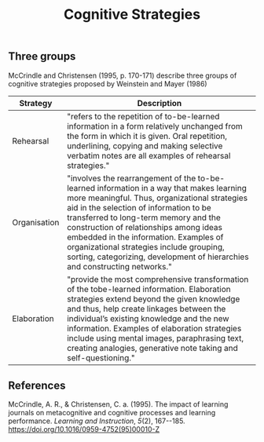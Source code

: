 ﻿---
backlinks:
- title: Learning Journal
  url: /memex/sense/Teaching/learning-journal.html
- title: 'Teaching '
  url: /memex/sense/Teaching/teaching.html
title: Cognitive Strategies
---
## Three groups

McCrindle and Christensen (1995, p. 170-171) describe three groups of cognitive strategies proposed by Weinstein and Mayer (1986)

| Strategy | Description |
| --- | --- |
| Rehearsal | "refers to the repetition of to-be-learned information in a form relatively unchanged from the form in which it is given. Oral repetition, underlining, copying and making selective verbatim notes are all examples of rehearsal strategies." |
| Organisation | "involves the rearrangement of the to-be-learned information in a way that makes learning more meaningful. Thus, organizational strategies aid in the selection of information to be transferred to long-term memory and the construction of relationships among ideas embedded in the information. Examples of organizational strategies include grouping, sorting, categorizing, development of hierarchies and constructing networks." |
| Elaboration | "provide the most comprehensive transformation of the tobe-learned information. Elaboration strategies extend beyond the given knowledge and thus, help create linkages between the individual’s existing knowledge and the new information. Examples of elaboration strategies include using mental images, paraphrasing text, creating analogies, generative note taking and self-questioning." |


## References

McCrindle, A. R., & Christensen, C. a. (1995). The impact of learning journals on metacognitive and cognitive processes and learning performance. *Learning and Instruction*, *5*(2), 167--185. <https://doi.org/10.1016/0959-4752(95)00010-Z>